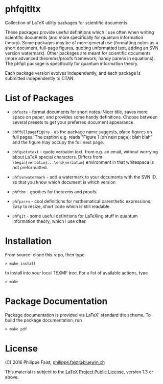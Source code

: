 # phfqitltx

Collection of LaTeX utility packages for scientific documents

These packages provide useful definitions which I use often when writing
scientific documents (and more specifically for quantum information theory).
Some packages may be of more general use (formatting notes as a short document,
full-page figures, quoting unformatted text, adding an SVN version watermark).
Other packages are meant for scientific documents (more advanced theorems/proofs
framework, handy parens in equations).  The phfqit package is specifically for
quantum information theory.

Each package version evolves independently, and each package is submitted
independently to CTAN.


# List of Packages

- `phfnote` - format documents for short notes.  Nicer title, saves more space
  on paper, and provides some handy definitions.  Choose between several presets
  to get your preferred document appearance.

- `phffullpagefigure` - as the package name suggests, place figures on full pages.
  The caption e.g. reads "Figure 1 (on next page): blah blah" and the figure
  may occupy the full next page.

- `phfquotetext` - quote verbatim text, from e.g. an email, without worrying
  about LaTeX special characters.  Differs from
  `\begin{verbatim}...\end{verbatim}` environment in that whitespace is not
  preformatted.

- `phfsvnwatermark` - add a watermark to your documents with the SVN ID, so that
  you know which document is which version

- `phfthm` - goodies for theorems and proofs.

- `phfparen` - cool definitions for mathematical parenthetic expressions.  Easy
  to resize, short code which is still readable.

- `phfqit` - some useful definitions for LaTeXing stuff in quantum information
  theory, which I use often


# Installation

From source: clone this repo, then type

    > make install
    
to install into your local TEXMF tree.  For a list of available actions, type

    > make


# Package Documentation

Package documentation is provided via LaTeX' standard dtx scheme.  To build the
package documentation, run

    > make pdf


# License

(C) 2016 Philippe Faist, philippe.faist@bluewin.ch

This material is subject to the [LaTeX Project Public License](http://www.ctan.org/license/lppl1.3),
version 1.3 or above.
